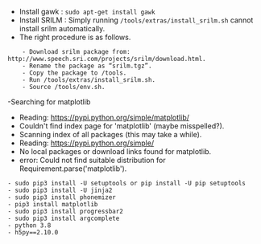 - Install gawk : `sudo apt-get install gawk`
- Install SRILM : Simply running `/tools/extras/install_srilm.sh` cannot install srilm automatically.
- The right procedure is as follows.
```
    - Download srilm package from: http://www.speech.sri.com/projects/srilm/download.html.
    - Rename the package as “srilm.tgz”.
    - Copy the package to /tools.
    - Run /tools/extras/install_srilm.sh.
    - Source /tools/env.sh.
```

-Searching for matplotlib

  - Reading: https://pypi.python.org/simple/matplotlib/
  - Couldn't find index page for 'matplotlib' (maybe misspelled?).
  - Scanning index of all packages (this may take a while).
  - Reading: https://pypi.python.org/simple/
  - No local packages or download links found for matplotlib.
  - error: Could not find suitable distribution for Requirement.parse('matplotlib').
```
- sudo pip3 install -U setuptools or pip install -U pip setuptools 
- sudo pip3 install -U jinja2
- sudo pip3 install phonemizer
- pip3 install matplotlib
- sudo pip3 install progressbar2
- sudo pip3 install argcomplete
- python 3.8
- h5py==2.10.0
```
